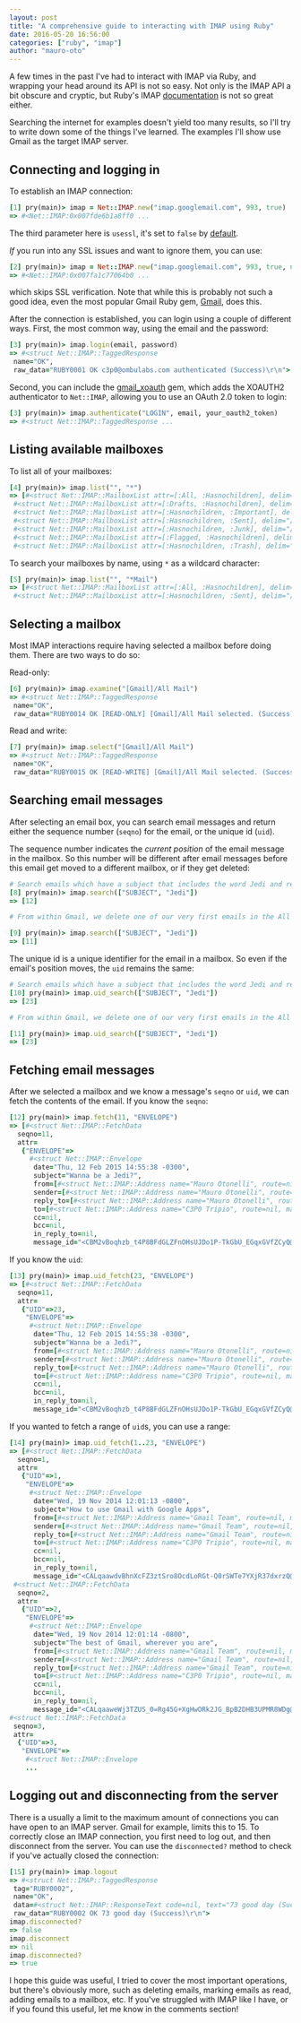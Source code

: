 ```yaml
---
layout: post
title: "A comprehensive guide to interacting with IMAP using Ruby"
date: 2016-05-20 16:56:00
categories: ["ruby", "imap"]
author: "mauro-oto"
---
```


A few times in the past I've had to interact with IMAP via Ruby, and wrapping
your head around its API is not so easy. Not only is the IMAP API a bit obscure
and cryptic, but Ruby's IMAP [documentation](http://ruby-doc.org/stdlib-2.2.3/libdoc/net/imap/rdoc/Net/IMAP.html)
is not so great either.

Searching the internet for examples doesn't yield too many results, so I'll try
to write down some of the things I've learned. The examples I'll show use
Gmail as the target IMAP server.

<!--more-->

## Connecting and logging in

To establish an IMAP connection:

```ruby
[1] pry(main)> imap = Net::IMAP.new("imap.googlemail.com", 993, true)
=> #<Net::IMAP:0x007fde6b1a8ff0 ...
```

The third parameter here is `usessl`, it's set to `false` by
[default](https://github.com/ruby/ruby/blob/trunk/lib/net/imap.rb#L1065).

_If_ you run into any SSL issues and want to ignore them, you can use:

```ruby
[2] pry(main)> imap = Net::IMAP.new("imap.googlemail.com", 993, true, nil, false)
=> #<Net::IMAP:0x007fa1c77064b0 ...
```

which skips SSL verification. Note that while this is probably not such a good
idea, even the most popular Gmail Ruby gem,
[Gmail](https://github.com/gmailgem/gmail/blob/353ddcc8cc0c5b57ad1d3a412f11365ccc12b7d6/lib/gmail/client/base.rb#L26),
does this.

After the connection is established, you can login using a couple of different
ways. First, the most common way, using the email and the password:

```ruby
[3] pry(main)> imap.login(email, password)
=> #<struct Net::IMAP::TaggedResponse
 name="OK",
 raw_data="RUBY0001 OK c3p0@ombulabs.com authenticated (Success)\r\n">
```

Second, you can include the [gmail_xoauth](https://github.com/nfo/gmail_xoauth)
gem, which adds the XOAUTH2 authenticator to `Net::IMAP`, allowing you to use an
OAuth 2.0 token to login:

```ruby
[3] pry(main)> imap.authenticate("LOGIN", email, your_oauth2_token)
=> #<struct Net::IMAP::TaggedResponse ...
```

## Listing available mailboxes

To list all of your mailboxes:

```ruby
[4] pry(main)> imap.list("", "*")
=> [#<struct Net::IMAP::MailboxList attr=[:All, :Hasnochildren], delim="/", name="[Gmail]/All Mail">,
 #<struct Net::IMAP::MailboxList attr=[:Drafts, :Hasnochildren], delim="/", name="[Gmail]/Drafts">,
 #<struct Net::IMAP::MailboxList attr=[:Hasnochildren, :Important], delim="/", name="[Gmail]/Important">,
 #<struct Net::IMAP::MailboxList attr=[:Hasnochildren, :Sent], delim="/", name="[Gmail]/Sent Mail">,
 #<struct Net::IMAP::MailboxList attr=[:Hasnochildren, :Junk], delim="/", name="[Gmail]/Spam">,
 #<struct Net::IMAP::MailboxList attr=[:Flagged, :Hasnochildren], delim="/", name="[Gmail]/Starred">,
 #<struct Net::IMAP::MailboxList attr=[:Hasnochildren, :Trash], delim="/", name="[Gmail]/Trash">]
```

To search your mailboxes by name, using `*` as a wildcard character:

```ruby
[5] pry(main)> imap.list("", "*Mail")
=> [#<struct Net::IMAP::MailboxList attr=[:All, :Hasnochildren], delim="/", name="[Gmail]/All Mail">,
 #<struct Net::IMAP::MailboxList attr=[:Hasnochildren, :Sent], delim="/", name="[Gmail]/Sent Mail">]
```

## Selecting a mailbox

Most IMAP interactions require having selected a mailbox before doing them.
There are two ways to do so:

Read-only:

```ruby
[6] pry(main)> imap.examine("[Gmail]/All Mail")
=> #<struct Net::IMAP::TaggedResponse
 name="OK",
 raw_data="RUBY0014 OK [READ-ONLY] [Gmail]/All Mail selected. (Success)\r\n">
```

Read and write:

```ruby
[7] pry(main)> imap.select("[Gmail]/All Mail")
=> #<struct Net::IMAP::TaggedResponse
 name="OK",
 raw_data="RUBY0015 OK [READ-WRITE] [Gmail]/All Mail selected. (Success)\r\n">
```

## Searching email messages

After selecting an email box, you can search email messages and return either
the sequence number (`seqno`) for the email, or the unique id (`uid`).

The sequence number indicates the *current position* of the email message in the
mailbox. So this number will be different after email messages before this email
get moved to a different mailbox, or if they get deleted:

```ruby
# Search emails which have a subject that includes the word Jedi and return the sequence number.
[8] pry(main)> imap.search(["SUBJECT", "Jedi"])
=> [12]

# From within Gmail, we delete one of our very first emails in the All Mail box and then make the same search we did before.

[9] pry(main)> imap.search(["SUBJECT", "Jedi"])
=> [11]
```

The unique id is a unique identifier for the email in a mailbox. So even if the
email's position moves, the `uid` remains the same:

```ruby
# Search emails which have a subject that includes the word Jedi and return the unique id.
[10] pry(main)> imap.uid_search(["SUBJECT", "Jedi"])
=> [23]

# From within Gmail, we delete one of our very first emails in the All Mail box and then make the same search we did before.

[11] pry(main)> imap.uid_search(["SUBJECT", "Jedi"])
=> [23]
```

## Fetching email messages

After we selected a mailbox and we know a message's `seqno` or `uid`, we can
fetch the contents of the email. If you know the `seqno`:

```ruby
[12] pry(main)> imap.fetch(11, "ENVELOPE")
=> [#<struct Net::IMAP::FetchData
  seqno=11,
  attr=
   {"ENVELOPE"=>
     #<struct Net::IMAP::Envelope
      date="Thu, 12 Feb 2015 14:55:38 -0300",
      subject="Wanna be a Jedi?",
      from=[#<struct Net::IMAP::Address name="Mauro Otonelli", route=nil, mailbox="mauro", host="ombulabs.com">],
      sender=[#<struct Net::IMAP::Address name="Mauro Otonelli", route=nil, mailbox="mauro", host="ombulabs.com">],
      reply_to=[#<struct Net::IMAP::Address name="Mauro Otonelli", route=nil, mailbox="mauro", host="ombulabs.com">],
      to=[#<struct Net::IMAP::Address name="C3P0 Tripio", route=nil, mailbox="c3p0", host="ombulabs.com">],
      cc=nil,
      bcc=nil,
      in_reply_to=nil,
      message_id="<CBM2vBoqhzb_t4P8BFdGLZFnOHsUJDo1P-TkGbU_EGqxGVfZCyQ@mail.gmail.com>">}>]
```

If you know the `uid`:

```ruby
[13] pry(main)> imap.uid_fetch(23, "ENVELOPE")
=> [#<struct Net::IMAP::FetchData
  seqno=11,
  attr=
   {"UID"=>23,
    "ENVELOPE"=>
     #<struct Net::IMAP::Envelope
      date="Thu, 12 Feb 2015 14:55:38 -0300",
      subject="Wanna be a Jedi?",
      from=[#<struct Net::IMAP::Address name="Mauro Otonelli", route=nil, mailbox="mauro", host="ombulabs.com">],
      sender=[#<struct Net::IMAP::Address name="Mauro Otonelli", route=nil, mailbox="mauro", host="ombulabs.com">],
      reply_to=[#<struct Net::IMAP::Address name="Mauro Otonelli", route=nil, mailbox="mauro", host="ombulabs.com">],
      to=[#<struct Net::IMAP::Address name="C3P0 Tripio", route=nil, mailbox="c3p0", host="ombulabs.com">],
      cc=nil,
      bcc=nil,
      in_reply_to=nil,
      message_id="<CBM2vBoqhzb_t4P8BFdGLZFnOHsUJDo1P-TkGbU_EGqxGVfZCyQ@mail.gmail.com>">}>]
```

If you wanted to fetch a range of `uid`s, you can use a range:

```ruby
[14] pry(main)> imap.uid_fetch(1..23, "ENVELOPE")
=> [#<struct Net::IMAP::FetchData
  seqno=1,
  attr=
   {"UID"=>1,
    "ENVELOPE"=>
     #<struct Net::IMAP::Envelope
      date="Wed, 19 Nov 2014 12:01:13 -0800",
      subject="How to use Gmail with Google Apps",
      from=[#<struct Net::IMAP::Address name="Gmail Team", route=nil, mailbox="mail-noreply", host="google.com">],
      sender=[#<struct Net::IMAP::Address name="Gmail Team", route=nil, mailbox="mail-noreply", host="google.com">],
      reply_to=[#<struct Net::IMAP::Address name="Gmail Team", route=nil, mailbox="mail-noreply", host="google.com">],
      to=[#<struct Net::IMAP::Address name="C3P0 Tripio", route=nil, mailbox="c3p0", host="ombulabs.com">],
      cc=nil,
      bcc=nil,
      in_reply_to=nil,
      message_id="<CALqaawdvBhnXcFZ3ztSro8OcdLoRGt-Q0rSWTe7YXjR37dxrzQ@mail.gmail.com>">}>,
 #<struct Net::IMAP::FetchData
  seqno=2,
  attr=
   {"UID"=>2,
    "ENVELOPE"=>
     #<struct Net::IMAP::Envelope
      date="Wed, 19 Nov 2014 12:01:14 -0800",
      subject="The best of Gmail, wherever you are",
      from=[#<struct Net::IMAP::Address name="Gmail Team", route=nil, mailbox="mail-noreply", host="google.com">],
      sender=[#<struct Net::IMAP::Address name="Gmail Team", route=nil, mailbox="mail-noreply", host="google.com">],
      reply_to=[#<struct Net::IMAP::Address name="Gmail Team", route=nil, mailbox="mail-noreply", host="google.com">],
      to=[#<struct Net::IMAP::Address name="C3P0 Tripio", route=nil, mailbox="c3p0", host="ombulabs.com">],
      cc=nil,
      bcc=nil,
      in_reply_to=nil,
      message_id="<CALqaaweWj3TZUS_0=Rg45G+XgHwORk2JG_BpB2DHB3UPMR8WDg@mail.gmail.com>">}>,
#<struct Net::IMAP::FetchData
 seqno=3,
 attr=
  {"UID"=>3,
   "ENVELOPE"=>
    #<struct Net::IMAP::Envelope
    ...
```

## Logging out and disconnecting from the server

There is a usually a limit to the maximum amount of connections you can have
open to an IMAP server. Gmail for example, limits this to 15.
To correctly close an IMAP connection, you first need to log out, and then
disconnect from the server. You can use the `disconnected?` method to check
if you've actually closed the connection:

```ruby
[15] pry(main)> imap.logout
=> #<struct Net::IMAP::TaggedResponse
 tag="RUBY0002",
 name="OK",
 data=#<struct Net::IMAP::ResponseText code=nil, text="73 good day (Success)">,
 raw_data="RUBY0002 OK 73 good day (Success)\r\n">
imap.disconnected?
=> false
imap.disconnect
=> nil
imap.disconnected?
=> true
```

I hope this guide was useful, I tried to cover the most important operations,
but there's obviously more, such as deleting emails, marking emails as read,
adding emails to a mailbox, etc. If you've struggled with IMAP like I have, or
if you found this useful, let me know in the comments section!

